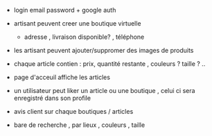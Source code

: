 
- login email password + google auth
- artisant peuvent creer une boutique virtuelle 
   - adresse , livraison disponible? , téléphone
- les artisant peuvent ajouter/suppromer des images de produits
- chaque article contien : prix, quantité restante , couleurs ? taille ? ..


- page d'acceuil affiche les articles
- un utilisateur peut liker un article ou une boutique , celui ci sera enregistré dans son profile

- avis client sur chaque boutiques / articles

- bare de recherche , par lieux , couleurs , taille
